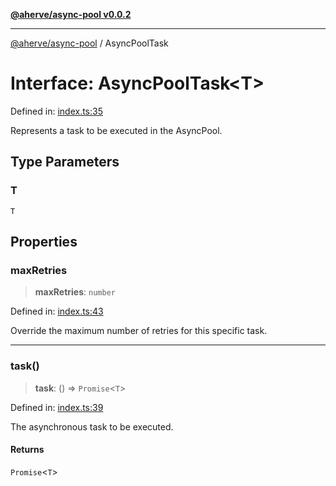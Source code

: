 [**@aherve/async-pool v0.0.2**](../README.md)

***

[@aherve/async-pool](../globals.md) / AsyncPoolTask

# Interface: AsyncPoolTask\<T\>

Defined in: [index.ts:35](https://github.com/aherve/async-pool/blob/68f48d00d51f693dee5ffd1230b883af572ab677/src/index.ts#L35)

Represents a task to be executed in the AsyncPool.

## Type Parameters

### T

`T`

## Properties

### maxRetries

> **maxRetries**: `number`

Defined in: [index.ts:43](https://github.com/aherve/async-pool/blob/68f48d00d51f693dee5ffd1230b883af572ab677/src/index.ts#L43)

Override the maximum number of retries for this specific task.

***

### task()

> **task**: () => `Promise`\<`T`\>

Defined in: [index.ts:39](https://github.com/aherve/async-pool/blob/68f48d00d51f693dee5ffd1230b883af572ab677/src/index.ts#L39)

The asynchronous task to be executed.

#### Returns

`Promise`\<`T`\>

